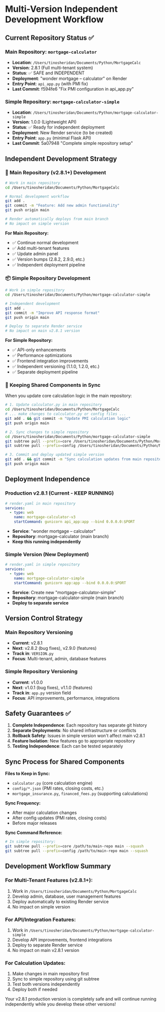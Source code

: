 # Multi-Version Independent Development Workflow

## Current Repository Status ✅

### Main Repository: `mortgage-calculator`
- **Location**: `/Users/tinosheridan/Documents/Python/MortgageCalc`
- **Version**: 2.8.1 (Full multi-tenant system)
- **Status**: ✅ SAFE and INDEPENDENT
- **Deployment**: "wonder mortgage – calculator" on Render
- **Entry Point**: `api_app.py` (with PMI fix)
- **Last Commit**: f594fe6 "Fix PMI configuration in api_app.py"

### Simple Repository: `mortgage-calculator-simple`
- **Location**: `/Users/tinosheridan/Documents/Python/mortgage-calculator-simple`
- **Version**: 1.0.0 (Lightweight API)
- **Status**: ✅ Ready for independent deployment
- **Deployment**: New Render service (to be created)
- **Entry Point**: `app.py` (minimal Flask API)
- **Last Commit**: 5a07948 "Complete simple repository setup"

## Independent Development Strategy

### 🔄 **Main Repository (v2.8.1+) Development**

```bash
# Work in main repository
cd /Users/tinosheridan/Documents/Python/MortgageCalc

# Normal development workflow
git add .
git commit -m "Feature: Add new admin functionality"
git push origin main

# Render automatically deploys from main branch
# No impact on simple version
```

**For Main Repository:**
- ✅ Continue normal development
- ✅ Add multi-tenant features
- ✅ Update admin panel
- ✅ Version bumps (2.8.2, 2.9.0, etc.)
- ✅ Independent deployment pipeline

### 📦 **Simple Repository Development**

```bash
# Work in simple repository
cd /Users/tinosheridan/Documents/Python/mortgage-calculator-simple

# Independent development
git add .
git commit -m "Improve API response format"
git push origin main

# Deploy to separate Render service
# No impact on main v2.8.1 version
```

**For Simple Repository:**
- ✅ API-only enhancements
- ✅ Performance optimizations
- ✅ Frontend integration improvements
- ✅ Independent versioning (1.1.0, 1.2.0, etc.)
- ✅ Separate deployment pipeline

### 🔄 **Keeping Shared Components in Sync**

When you update core calculation logic in the main repository:

```bash
# 1. Update calculator.py in main repository
cd /Users/tinosheridan/Documents/Python/MortgageCalc
# ... make changes to calculator.py or config files ...
git add . && git commit -m "Update PMI calculation logic"
git push origin main

# 2. Sync changes to simple repository
cd /Users/tinosheridan/Documents/Python/mortgage-calculator-simple
git subtree pull --prefix=core /Users/tinosheridan/Documents/Python/MortgageCalc main --squash
git subtree pull --prefix=config /Users/tinosheridan/Documents/Python/MortgageCalc main --squash

# 3. Commit and deploy updated simple version
git add . && git commit -m "Sync calculation updates from main repository"
git push origin main
```

## Deployment Independence

### Production v2.8.1 (Current - KEEP RUNNING)
```yaml
# render.yaml in main repository
services:
  - type: web
    name: mortgage-calculator-v3
    startCommand: gunicorn api_app:app --bind 0.0.0.0:$PORT
```
- **Service**: "wonder mortgage – calculator"
- **Repository**: mortgage-calculator (main branch)
- **Keep this running independently**

### Simple Version (New Deployment)
```yaml
# render.yaml in simple repository
services:
  - type: web
    name: mortgage-calculator-simple
    startCommand: gunicorn app:app --bind 0.0.0.0:$PORT
```
- **Service**: Create new "mortgage-calculator-simple"
- **Repository**: mortgage-calculator-simple (main branch)
- **Deploy to separate service**

## Version Control Strategy

### Main Repository Versioning
- **Current**: v2.8.1
- **Next**: v2.8.2 (bug fixes), v2.9.0 (features)
- **Track in**: `VERSION.py`
- **Focus**: Multi-tenant, admin, database features

### Simple Repository Versioning
- **Current**: v1.0.0
- **Next**: v1.0.1 (bug fixes), v1.1.0 (features)
- **Track in**: `app.py` version field
- **Focus**: API improvements, performance, integrations

## Safety Guarantees ✅

1. **Complete Independence**: Each repository has separate git history
2. **Separate Deployments**: No shared infrastructure or conflicts
3. **Rollback Safety**: Issues in simple version won't affect main v2.8.1
4. **Feature Isolation**: New features go to appropriate repository
5. **Testing Independence**: Each can be tested separately

## Sync Process for Shared Components

**Files to Keep in Sync:**
- `calculator.py` (core calculation engine)
- `config/*.json` (PMI rates, closing costs, etc.)
- `mortgage_insurance.py`, `financed_fees.py` (supporting calculations)

**Sync Frequency:**
- After major calculation changes
- After config updates (PMI rates, closing costs)
- Before major releases

**Sync Command Reference:**
```bash
# In simple repository:
git subtree pull --prefix=core /path/to/main-repo main --squash
git subtree pull --prefix=config /path/to/main-repo main --squash
```

## Development Workflow Summary

### For Multi-Tenant Features (v2.8.1+):
1. Work in `/Users/tinosheridan/Documents/Python/MortgageCalc`
2. Develop admin, database, user management features
3. Deploy automatically to existing Render service
4. No impact on simple version

### For API/Integration Features:
1. Work in `/Users/tinosheridan/Documents/Python/mortgage-calculator-simple`
2. Develop API improvements, frontend integrations
3. Deploy to separate Render service
4. No impact on main v2.8.1 version

### For Calculation Updates:
1. Make changes in main repository first
2. Sync to simple repository using git subtree
3. Test both versions independently
4. Deploy both if needed

Your v2.8.1 production version is completely safe and will continue running independently while you develop these other versions!
